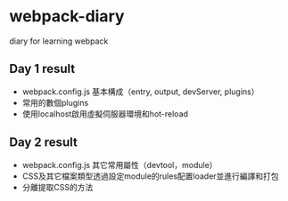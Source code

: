 # webpack-diary
diary for learning webpack

## Day 1 result
- webpack.config.js 基本構成（entry, output, devServer, plugins）
- 常用的數個plugins
- 使用localhost啟用虛擬伺服器環境和hot-reload

## Day 2 result
- webpack.config.js 其它常用屬性（devtool，module）
- CSS及其它檔案類型透過設定module的rules配置loader並進行編譯和打包
- 分離提取CSS的方法